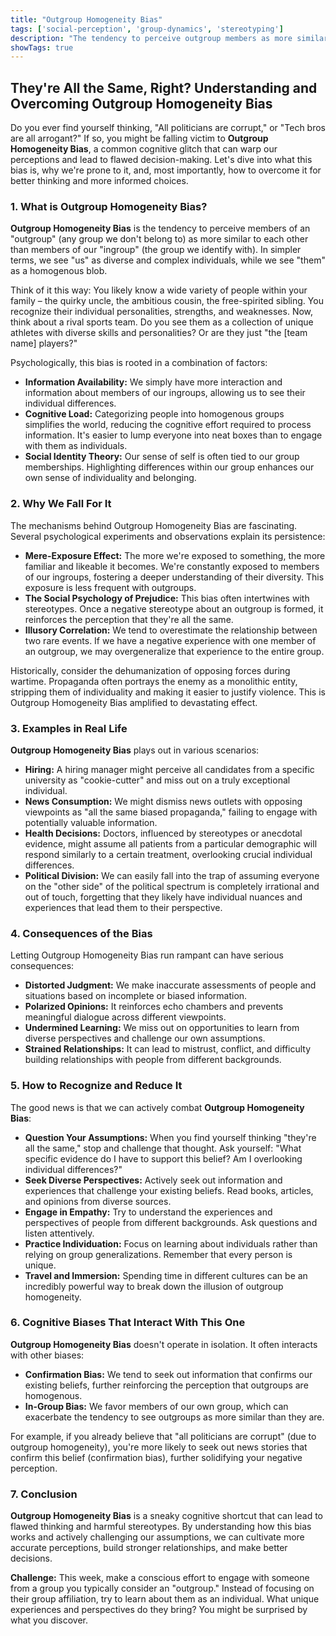 ```yaml
---
title: "Outgroup Homogeneity Bias"
tags: ['social-perception', 'group-dynamics', 'stereotyping']
description: "The tendency to perceive outgroup members as more similar to each other than ingroup members."
showTags: true
---
```


## They're All the Same, Right? Understanding and Overcoming Outgroup Homogeneity Bias

Do you ever find yourself thinking, "All politicians are corrupt," or "Tech bros are all arrogant?" If so, you might be falling victim to **Outgroup Homogeneity Bias**, a common cognitive glitch that can warp our perceptions and lead to flawed decision-making. Let's dive into what this bias is, why we're prone to it, and, most importantly, how to overcome it for better thinking and more informed choices.

### 1. What is Outgroup Homogeneity Bias?

**Outgroup Homogeneity Bias** is the tendency to perceive members of an "outgroup" (any group we don't belong to) as more similar to each other than members of our "ingroup" (the group we identify with). In simpler terms, we see "us" as diverse and complex individuals, while we see "them" as a homogenous blob.

Think of it this way: You likely know a wide variety of people within your family – the quirky uncle, the ambitious cousin, the free-spirited sibling. You recognize their individual personalities, strengths, and weaknesses. Now, think about a rival sports team. Do you see them as a collection of unique athletes with diverse skills and personalities? Or are they just "the [team name] players?"

Psychologically, this bias is rooted in a combination of factors:

*   **Information Availability:** We simply have more interaction and information about members of our ingroups, allowing us to see their individual differences.
*   **Cognitive Load:** Categorizing people into homogenous groups simplifies the world, reducing the cognitive effort required to process information. It's easier to lump everyone into neat boxes than to engage with them as individuals.
*   **Social Identity Theory:** Our sense of self is often tied to our group memberships. Highlighting differences within our group enhances our own sense of individuality and belonging.

### 2. Why We Fall For It

The mechanisms behind Outgroup Homogeneity Bias are fascinating. Several psychological experiments and observations explain its persistence:

*   **Mere-Exposure Effect:** The more we're exposed to something, the more familiar and likeable it becomes. We're constantly exposed to members of our ingroups, fostering a deeper understanding of their diversity. This exposure is less frequent with outgroups.
*   **The Social Psychology of Prejudice:** This bias often intertwines with stereotypes. Once a negative stereotype about an outgroup is formed, it reinforces the perception that they're all the same.
*   **Illusory Correlation:** We tend to overestimate the relationship between two rare events. If we have a negative experience with one member of an outgroup, we may overgeneralize that experience to the entire group.

Historically, consider the dehumanization of opposing forces during wartime. Propaganda often portrays the enemy as a monolithic entity, stripping them of individuality and making it easier to justify violence. This is Outgroup Homogeneity Bias amplified to devastating effect.

### 3. Examples in Real Life

**Outgroup Homogeneity Bias** plays out in various scenarios:

*   **Hiring:** A hiring manager might perceive all candidates from a specific university as "cookie-cutter" and miss out on a truly exceptional individual.
*   **News Consumption:** We might dismiss news outlets with opposing viewpoints as "all the same biased propaganda," failing to engage with potentially valuable information.
*   **Health Decisions:** Doctors, influenced by stereotypes or anecdotal evidence, might assume all patients from a particular demographic will respond similarly to a certain treatment, overlooking crucial individual differences.
*   **Political Division:** We can easily fall into the trap of assuming everyone on the "other side" of the political spectrum is completely irrational and out of touch, forgetting that they likely have individual nuances and experiences that lead them to their perspective.

### 4. Consequences of the Bias

Letting Outgroup Homogeneity Bias run rampant can have serious consequences:

*   **Distorted Judgment:** We make inaccurate assessments of people and situations based on incomplete or biased information.
*   **Polarized Opinions:** It reinforces echo chambers and prevents meaningful dialogue across different viewpoints.
*   **Undermined Learning:** We miss out on opportunities to learn from diverse perspectives and challenge our own assumptions.
*   **Strained Relationships:** It can lead to mistrust, conflict, and difficulty building relationships with people from different backgrounds.

### 5. How to Recognize and Reduce It

The good news is that we can actively combat **Outgroup Homogeneity Bias**:

*   **Question Your Assumptions:** When you find yourself thinking "they're all the same," stop and challenge that thought. Ask yourself: "What specific evidence do I have to support this belief? Am I overlooking individual differences?"
*   **Seek Diverse Perspectives:** Actively seek out information and experiences that challenge your existing beliefs. Read books, articles, and opinions from diverse sources.
*   **Engage in Empathy:** Try to understand the experiences and perspectives of people from different backgrounds. Ask questions and listen attentively.
*   **Practice Individuation:** Focus on learning about individuals rather than relying on group generalizations. Remember that every person is unique.
*   **Travel and Immersion:** Spending time in different cultures can be an incredibly powerful way to break down the illusion of outgroup homogeneity.

### 6. Cognitive Biases That Interact With This One

**Outgroup Homogeneity Bias** doesn't operate in isolation. It often interacts with other biases:

*   **Confirmation Bias:** We tend to seek out information that confirms our existing beliefs, further reinforcing the perception that outgroups are homogenous.
*   **In-Group Bias:** We favor members of our own group, which can exacerbate the tendency to see outgroups as more similar than they are.

For example, if you already believe that "all politicians are corrupt" (due to outgroup homogeneity), you're more likely to seek out news stories that confirm this belief (confirmation bias), further solidifying your negative perception.

### 7. Conclusion

**Outgroup Homogeneity Bias** is a sneaky cognitive shortcut that can lead to flawed thinking and harmful stereotypes. By understanding how this bias works and actively challenging our assumptions, we can cultivate more accurate perceptions, build stronger relationships, and make better decisions.

**Challenge:** This week, make a conscious effort to engage with someone from a group you typically consider an "outgroup." Instead of focusing on their group affiliation, try to learn about them as an individual. What unique experiences and perspectives do they bring? You might be surprised by what you discover.


